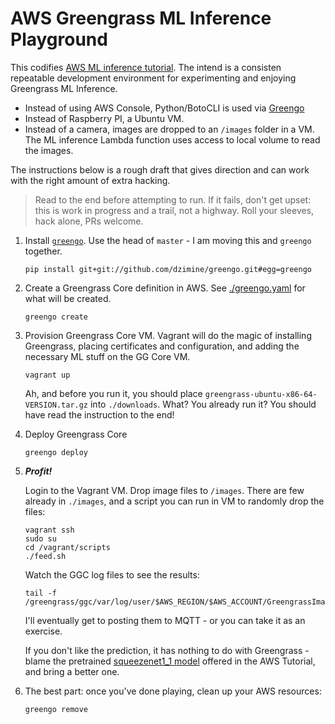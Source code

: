 # AWS Greengrass ML Inference Playground

This codifies [AWS ML inference tutorial](https://docs.aws.amazon.com/greengrass/latest/developerguide/ml-console.html). The intend is a consisten repeatable development environment for experimenting and enjoying Greengrass ML Inference.

* Instead of using AWS Console, Python/BotoCLI is used via [Greengo](http://greengo.io)
* Instead of Raspberry PI, a Ubuntu VM.
* Instead of a camera, images are dropped to an `/images` folder in a VM. The ML inference Lambda function
  uses access to local volume to read the images.


The instructions below is a rough draft that gives direction and can work with the right amount of extra hacking.

> Read to the end before attempting to run.
> If it fails, don't get upset: this is work in progress and a trail, not a highway.
> Roll your sleeves, hack alone, PRs welcome.


1. Install [`greengo`](http://greengo.io). Use the head of `master` - I am moving this and `greengo` together.

    ```
    pip install git+git://github.com/dzimine/greengo.git#egg=greengo
    ```

2. Create a Greengrass Core definition in AWS. See [./greengo.yaml](./greengo.yaml) for what will be created.

    ```
    greengo create
    ```

3. Provision Greengrass Core VM. Vagrant will do the magic of installing Greengrass, placing certificates and configuration,
    and adding the necessary ML stuff on the GG Core VM.

    ```
    vagrant up
    ```
    Ah, and before you run it, you should place `greengrass-ubuntu-x86-64-VERSION.tar.gz` into `./downloads`.
    What? You already run it? You should have read the instruction to the end!

4. Deploy Greengrass Core

    ```
    greengo deploy
    ```

5. ***Profit!***
   
   Login to the Vagrant VM. Drop image files to `/images`. There are few already in `./images`, and a script you can run in VM to randomly drop the files:
   
   ```
   vagrant ssh
   sudo su
   cd /vagrant/scripts
   ./feed.sh
   ```
   Watch the GGC log files to see the results:
   
   ```
   tail -f /greengrass/ggc/var/log/user/$AWS_REGION/$AWS_ACCOUNT/GreengrassImageClassification.log
   ```

   I'll eventually get to posting them to MQTT - or you can take it as an exercise.
   
   If you don't like the prediction, it has nothing to do with Greengrass - blame the pretrained [squeezenet1_1 model](http://data.dmlc.ml/mxnet/models/imagenet/squeezenet/) offered in the AWS Tutorial, and bring a better one.

6. The best part: once you've done playing, clean up your AWS resources:

    ```
    greengo remove
    ```
